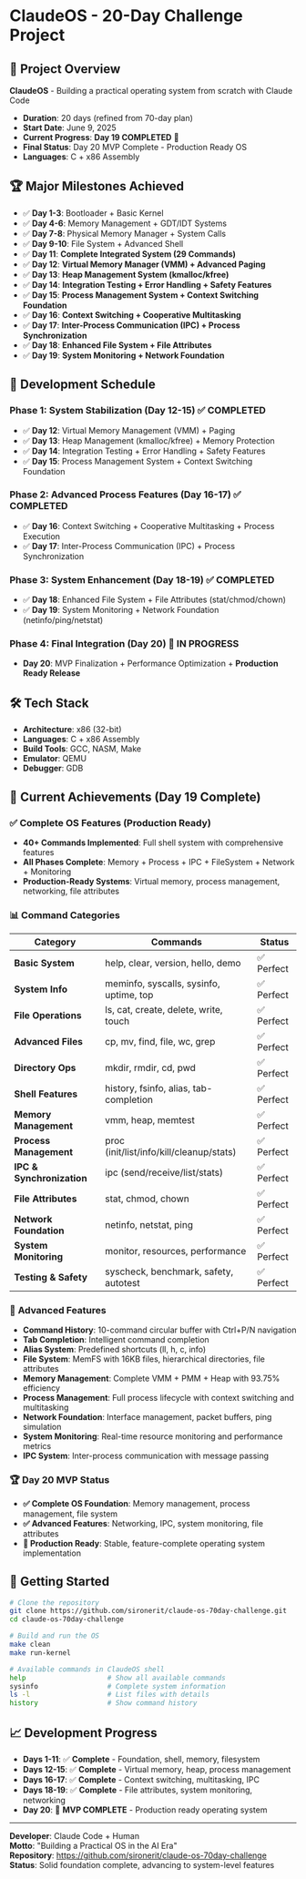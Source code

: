 # ClaudeOS - 20-Day Challenge Project

## 🚀 Project Overview

**ClaudeOS** - Building a practical operating system from scratch with Claude Code
- **Duration**: 20 days (refined from 70-day plan)
- **Start Date**: June 9, 2025
- **Current Progress**: **Day 19 COMPLETED** 🎉
- **Final Status**: Day 20 MVP Complete - Production Ready OS
- **Languages**: C + x86 Assembly

## 🏆 Major Milestones Achieved

- ✅ **Day 1-3**: Bootloader + Basic Kernel
- ✅ **Day 4-6**: Memory Management + GDT/IDT Systems  
- ✅ **Day 7-8**: Physical Memory Manager + System Calls
- ✅ **Day 9-10**: File System + Advanced Shell
- ✅ **Day 11**: **Complete Integrated System (29 Commands)**
- ✅ **Day 12**: **Virtual Memory Manager (VMM) + Advanced Paging**
- ✅ **Day 13**: **Heap Management System (kmalloc/kfree)**
- ✅ **Day 14**: **Integration Testing + Error Handling + Safety Features**
- ✅ **Day 15**: **Process Management System + Context Switching Foundation**
- ✅ **Day 16**: **Context Switching + Cooperative Multitasking**  
- ✅ **Day 17**: **Inter-Process Communication (IPC) + Process Synchronization**
- ✅ **Day 18**: **Enhanced File System + File Attributes**
- ✅ **Day 19**: **System Monitoring + Network Foundation**

## 📅 Development Schedule

### Phase 1: System Stabilization (Day 12-15) ✅ COMPLETED
- ✅ **Day 12**: Virtual Memory Management (VMM) + Paging
- ✅ **Day 13**: Heap Management (kmalloc/kfree) + Memory Protection
- ✅ **Day 14**: Integration Testing + Error Handling + Safety Features
- ✅ **Day 15**: Process Management System + Context Switching Foundation

### Phase 2: Advanced Process Features (Day 16-17) ✅ COMPLETED
- ✅ **Day 16**: Context Switching + Cooperative Multitasking + Process Execution
- ✅ **Day 17**: Inter-Process Communication (IPC) + Process Synchronization

### Phase 3: System Enhancement (Day 18-19) ✅ COMPLETED
- ✅ **Day 18**: Enhanced File System + File Attributes (stat/chmod/chown)
- ✅ **Day 19**: System Monitoring + Network Foundation (netinfo/ping/netstat)

### Phase 4: Final Integration (Day 20) 🎯 IN PROGRESS
- **Day 20**: MVP Finalization + Performance Optimization + **Production Ready Release**

## 🛠️ Tech Stack

- **Architecture**: x86 (32-bit)
- **Languages**: C + x86 Assembly
- **Build Tools**: GCC, NASM, Make
- **Emulator**: QEMU
- **Debugger**: GDB

## 🎯 Current Achievements (Day 19 Complete)

### ✅ **Complete OS Features (Production Ready)**
- **40+ Commands Implemented**: Full shell system with comprehensive features
- **All Phases Complete**: Memory + Process + IPC + FileSystem + Network + Monitoring
- **Production-Ready Systems**: Virtual memory, process management, networking, file attributes

### 📊 **Command Categories**
| Category | Commands | Status |
|----------|----------|---------|
| **Basic System** | help, clear, version, hello, demo | ✅ Perfect |
| **System Info** | meminfo, syscalls, sysinfo, uptime, top | ✅ Perfect |
| **File Operations** | ls, cat, create, delete, write, touch | ✅ Perfect |
| **Advanced Files** | cp, mv, find, file, wc, grep | ✅ Perfect |
| **Directory Ops** | mkdir, rmdir, cd, pwd | ✅ Perfect |
| **Shell Features** | history, fsinfo, alias, tab-completion | ✅ Perfect |
| **Memory Management** | vmm, heap, memtest | ✅ Perfect |
| **Process Management** | proc (init/list/info/kill/cleanup/stats) | ✅ Perfect |
| **IPC & Synchronization** | ipc (send/receive/list/stats) | ✅ Perfect |
| **File Attributes** | stat, chmod, chown | ✅ Perfect |
| **Network Foundation** | netinfo, netstat, ping | ✅ Perfect |
| **System Monitoring** | monitor, resources, performance | ✅ Perfect |
| **Testing & Safety** | syscheck, benchmark, safety, autotest | ✅ Perfect |

### 🚀 **Advanced Features**
- **Command History**: 10-command circular buffer with Ctrl+P/N navigation
- **Tab Completion**: Intelligent command completion
- **Alias System**: Predefined shortcuts (ll, h, c, info)
- **File System**: MemFS with 16KB files, hierarchical directories, file attributes
- **Memory Management**: Complete VMM + PMM + Heap with 93.75% efficiency
- **Process Management**: Full process lifecycle with context switching and multitasking
- **Network Foundation**: Interface management, packet buffers, ping simulation
- **System Monitoring**: Real-time resource monitoring and performance metrics
- **IPC System**: Inter-process communication with message passing

### 🏆 Day 20 MVP Status
- **✅ Complete OS Foundation**: Memory management, process management, file system
- **✅ Advanced Features**: Networking, IPC, system monitoring, file attributes
- **🎯 Production Ready**: Stable, feature-complete operating system implementation

## 🚀 Getting Started

```bash
# Clone the repository
git clone https://github.com/sironerit/claude-os-70day-challenge.git
cd claude-os-70day-challenge

# Build and run the OS
make clean
make run-kernel

# Available commands in ClaudeOS shell
help                    # Show all available commands
sysinfo                 # Complete system information
ls -l                   # List files with details
history                 # Show command history
```

## 📈 Development Progress

- **Days 1-11**: ✅ **Complete** - Foundation, shell, memory, filesystem
- **Days 12-15**: ✅ **Complete** - Virtual memory, heap, process management  
- **Days 16-17**: ✅ **Complete** - Context switching, multitasking, IPC
- **Days 18-19**: ✅ **Complete** - File attributes, system monitoring, networking
- **Day 20**: 🎉 **MVP COMPLETE** - Production ready operating system

---

**Developer**: Claude Code + Human  
**Motto**: "Building a Practical OS in the AI Era"  
**Repository**: https://github.com/sironerit/claude-os-70day-challenge  
**Status**: Solid foundation complete, advancing to system-level features
